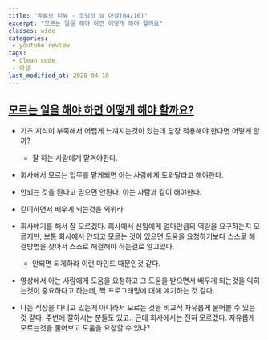 ```yaml
---
title: "유튜브 리뷰 - 코딩의 실 아샬(04/10)"
excerpt: "모르는 일을 해야 하면 어떻게 해야 할까요"
classes: wide
categories:
 - youtube review
tags:
 - Clean code
 - 아샬
last_modified_at: 2020-04-10
---
```




## [모르는 일을 해야 하면 어떻게 해야 할까요?](https://youtu.be/3qctNYBoieU)

* 기초 지식이 부족해서 어렵게 느껴지는것이 있는데 당장 적용해야 한다면 어떻게 할까?
  * 잘 하는 사람에게 맡겨야한다.
* 회사에서 모르는 업무를 맡게되면 아는 사람에게 도와달라고 해야한다.
* 안되는 것을 된다고 믿으면 안된다. 아는 사람과 같이 해야한다.
* 같이하면서 배우게 되는것을 외워라



* 회사얘기를 해서 잘 모르겠다. 회사에서 신입에게 얼마만큼의 역량을 요구하는지 모르지만, 보통 회사에서 안되고 모르는 것이 있으면 도움을 요청하기보다 스스로 해결방법을 찾아서 스스로 해결해야 하는걸로 알고있다.
  * 안되면 되게하라 이런 마인드 때문인것 같다.
* 영상에서 아는 사람에게 도움을 요청하고 그 도움을 받으면서 배우게 되는것을 익히는것이 중요하다고 하는데, 짝 프로그래밍에 대해 얘기하는 것 같다.
* 나는 직장을 다니고 있는게 아니라서 모르는 것을 비교적 자유롭게 물어볼 수 있는것 같다. 주변에 잘하시는 분들도 있고.. 근데 회사에서는 전혀 모르겠다. 자유롭게 모르는것을 물어보고 도움을 요청할 수 있나?